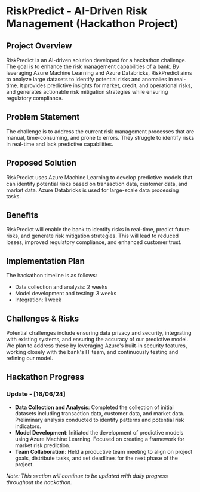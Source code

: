 # RiskPredict - AI-Driven Risk Management (Hackathon Project)

## Project Overview
RiskPredict is an AI-driven solution developed for a hackathon challenge. The goal is to enhance the risk management capabilities of a bank. By leveraging Azure Machine Learning and Azure Databricks, RiskPredict aims to analyze large datasets to identify potential risks and anomalies in real-time. It provides predictive insights for market, credit, and operational risks, and generates actionable risk mitigation strategies while ensuring regulatory compliance.

## Problem Statement
The challenge is to address the current risk management processes that are manual, time-consuming, and prone to errors. They struggle to identify risks in real-time and lack predictive capabilities.

## Proposed Solution
RiskPredict uses Azure Machine Learning to develop predictive models that can identify potential risks based on transaction data, customer data, and market data. Azure Databricks is used for large-scale data processing tasks.

## Benefits
RiskPredict will enable the bank to identify risks in real-time, predict future risks, and generate risk mitigation strategies. This will lead to reduced losses, improved regulatory compliance, and enhanced customer trust.

## Implementation Plan
The hackathon timeline is as follows:
- Data collection and analysis: 2 weeks
- Model development and testing: 3 weeks
- Integration: 1 week

## Challenges & Risks
Potential challenges include ensuring data privacy and security, integrating with existing systems, and ensuring the accuracy of our predictive model. We plan to address these by leveraging Azure's built-in security features, working closely with the bank's IT team, and continuously testing and refining our model.

## Hackathon Progress

### Update - [16/06/24]

- **Data Collection and Analysis**: Completed the collection of initial datasets including transaction data, customer data, and market data. Preliminary analysis conducted to identify patterns and potential risk indicators.
- **Model Development**: Initiated the development of predictive models using Azure Machine Learning. Focused on creating a framework for market risk prediction.
- **Team Collaboration**: Held a productive team meeting to align on project goals, distribute tasks, and set deadlines for the next phase of the project.

*Note: This section will continue to be updated with daily progress throughout the hackathon.*
